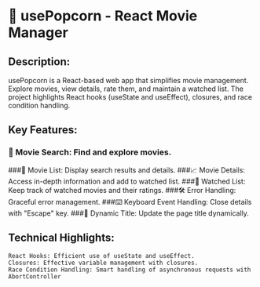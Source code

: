 # 🍿 usePopcorn - React Movie Manager

## Description:
usePopcorn is a React-based web app that simplifies movie management. Explore movies, view details, rate them, and maintain a watched list. The project highlights React hooks (useState and useEffect), closures, and race condition handling.

## Key Features:
### 🎥 Movie Search: Find and explore movies.

###📃 Movie List: Display search results and details.
###📈 Movie Details: Access in-depth information and add to watched list.
###👀 Watched List: Keep track of watched movies and their ratings.
###🛠️ Error Handling: Graceful error management.
###⌨️ Keyboard Event Handling: Close details with "Escape" key.
###🌟 Dynamic Title: Update the page title dynamically.

## Technical Highlights:

    React Hooks: Efficient use of useState and useEffect.
    Closures: Effective variable management with closures.
    Race Condition Handling: Smart handling of asynchronous requests with AbortController
